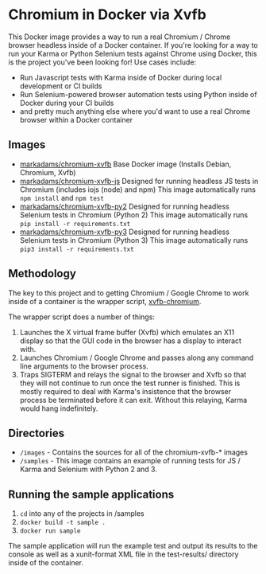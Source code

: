 # Chromium in Docker via Xvfb

This Docker image provides a way to run a real Chromium / Chrome browser
headless inside of a Docker container. If you're looking for a way to run your Karma or Python Selenium tests
against Chrome using Docker, this is the project you've been looking for!
Use cases include:

* Run Javascript tests with Karma inside of Docker during local development or CI builds
* Run Selenium-powered browser automation tests using Python inside of Docker during your CI builds
* and pretty much anything else where you'd want to use a real Chrome browser within a Docker container

## Images

* [markadams/chromium-xvfb](https://registry.hub.docker.com/u/markadams/chromium-xvfb/)
  Base Docker image (Installs Debian, Chromium, Xvfb)
* [markadams/chromium-xvfb-js](https://registry.hub.docker.com/u/markadams/chromium-xvfb-js/)
  Designed for running headless JS tests in Chromium (includes iojs (node) and npm)
  This image automatically runs `npm install` and `npm test`
* [markadams/chromium-xvfb-py2](https://registry.hub.docker.com/u/markadams/chromium-xvfb-py2/)
  Designed for running headless Selenium tests in Chromium (Python 2)
  This image automatically runs `pip install -r requirements.txt`
* [markadams/chromium-xvfb-py3](https://registry.hub.docker.com/u/markadams/chromium-xvfb-py3/)
  Designed for running headless Selenium tests in Chromium (Python 3)
  This image automatically runs `pip3 install -r requirements.txt`

## Methodology
The key to this project and to getting Chromium / Google Chrome to work inside
of a container is the wrapper script, [xvfb-chromium](images/base/xvfb-chromium).

The wrapper script does a number of things:
1. Launches the X virtual frame buffer (Xvfb) which emulates an X11 display so
that the GUI code in the browser has a display to interact with.
2. Launches Chromium / Google Chrome and passes along any command line arguments
to the browser process.
3. Traps SIGTERM and relays the signal to the browser and Xvfb so that they will
not continue to run once the test runner is finished. This is mostly required to deal
with Karma's insistence that the browser process be terminated before it can exit.
Without this relaying, Karma would hang indefinitely.

## Directories

* `/images` - Contains the sources for all of the chromium-xvfb-* images
* `/samples` - This image contains an example of running tests for JS / Karma
  and Selenium with Python 2 and 3.

## Running the sample applications

1. `cd` into any of the projects in /samples
2. `docker build -t sample .`
3. `docker run sample`

The sample application will run the example test and output
its results to the console as well as a xunit-format XML file
in the test-results/ directory inside of the container.
